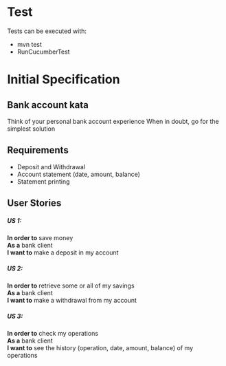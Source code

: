 # Test

Tests can be executed with:

- mvn test
- RunCucumberTest
    
# Initial Specification

## Bank account kata

Think of your personal bank account experience When in doubt, go for the simplest solution

## Requirements

- Deposit and Withdrawal
- Account statement (date, amount, balance)
- Statement printing

## User Stories

##### US 1:

**In order to** save money  
**As a** bank client  
**I want to** make a deposit in my account

##### US 2:

**In order to** retrieve some or all of my savings  
**As a** bank client  
**I want to** make a withdrawal from my account

##### US 3:

**In order to** check my operations  
**As a** bank client  
**I want to** see the history (operation, date, amount, balance)  of my operations  
